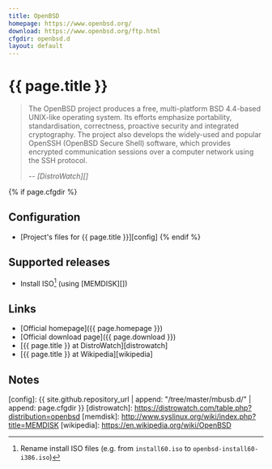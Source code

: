```yaml
---
title: OpenBSD
homepage: https://www.openbsd.org/
download: https://www.openbsd.org/ftp.html
cfgdir: openbsd.d
layout: default
---
```


# {{ page.title }}

> The OpenBSD project produces a free, multi-platform BSD 4.4-based UNIX-like
> operating system. Its efforts emphasize portability, standardisation,
> correctness, proactive security and integrated cryptography. The project also
> develops the widely-used and popular OpenSSH (OpenBSD Secure Shell) software,
> which provides encrypted communication sessions over a computer network using
> the SSH protocol.
>
> -- <cite markdown="1">[DistroWatch][]</cite>


{% if page.cfgdir %}
## Configuration

- [Project's files for {{ page.title }}][config]
{% endif %}


## Supported releases

- Install ISO[^note1] (using [MEMDISK][])


## Links

- [Official homepage]({{ page.homepage }})
- [Official download page]({{ page.download }})
- [{{ page.title }} at DistroWatch][distrowatch]
- [{{ page.title }} at Wikipedia][wikipedia]


## Notes

[^note1]: Rename install ISO files (e.g. from `install60.iso` to `openbsd-install60-i386.iso`)


[config]: {{ site.github.repository_url | append: "/tree/master/mbusb.d/" | append: page.cfgdir }}
[distrowatch]: https://distrowatch.com/table.php?distribution=openbsd
[memdisk]: http://www.syslinux.org/wiki/index.php?title=MEMDISK
[wikipedia]: https://en.wikipedia.org/wiki/OpenBSD
